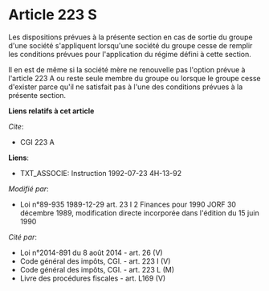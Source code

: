 # Article 223 S

Les dispositions prévues à la présente section en  cas de sortie du groupe d'une société s'appliquent lorsqu'une société du
groupe cesse de remplir les conditions prévues pour l'application du régime défini à cette section.

Il en est de même si la société mère ne renouvelle pas l'option prévue à l'article 223 A ou reste seule membre du groupe ou
lorsque le groupe cesse d'exister parce qu'il ne satisfait pas à l'une des conditions prévues à la présente section.

**Liens relatifs à cet article**

_Cite_:

  - CGI 223 A

**Liens**:

  - TXT_ASSOCIE: Instruction 1992-07-23 4H-13-92

_Modifié par_:

  - Loi n°89-935 1989-12-29 art. 23 I 2 Finances pour 1990 JORF 30 décembre 1989, modification directe incorporée dans l'édition du 15 juin 1990

_Cité par_:

  - Loi n°2014-891 du 8 août 2014 - art. 26 (V)
  - Code général des impôts, CGI. - art. 223 I (V)
  - Code général des impôts, CGI. - art. 223 L (M)
  - Livre des procédures fiscales - art. L169 (V)

